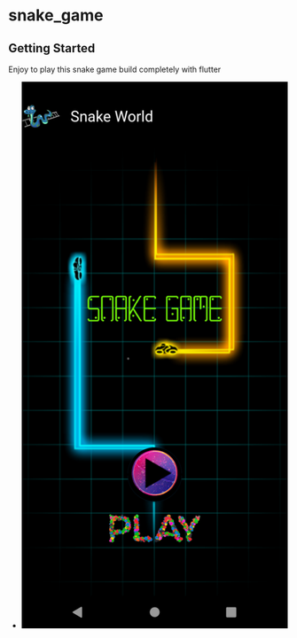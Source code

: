 # snake_game

## Getting Started

Enjoy to play this snake game build completely with flutter
* ![alt text](ss/Screenshot_1631708853.png?raw=true "Home")


<!-- * ![alt text](ss/Screenshot_1631708853.png?raw=true "Home") -->

